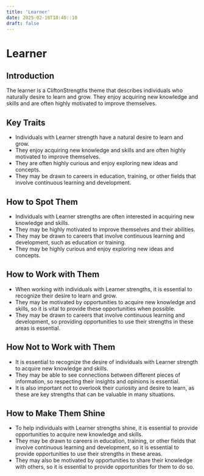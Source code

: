 ```yaml
---
title: 'Learner'
date: 2025-02-18T18:40::10
draft: false
---
```


# Learner

## Introduction

The learner is a CliftonStrengths theme that describes individuals who naturally desire to learn and grow. They enjoy acquiring new knowledge and skills and are often highly motivated to improve themselves.

## Key Traits

- Individuals with Learner strength have a natural desire to learn and grow.
- They enjoy acquiring new knowledge and skills and are often highly motivated to improve themselves.
- They are often highly curious and enjoy exploring new ideas and concepts.
- They may be drawn to careers in education, training, or other fields that involve continuous learning and development.

## How to Spot Them

- Individuals with Learner strengths are often interested in acquiring new knowledge and skills.
- They may be highly motivated to improve themselves and their abilities.
- They may be drawn to careers that involve continuous learning and development, such as education or training.
- They may be highly curious and enjoy exploring new ideas and concepts.

## How to Work with Them

- When working with individuals with Learner strengths, it is essential to recognize their desire to learn and grow.
- They may be motivated by opportunities to acquire new knowledge and skills, so it is vital to provide these opportunities when possible.
- They may be drawn to careers that involve continuous learning and development, so providing opportunities to use their strengths in these areas is essential.

## How Not to Work with Them

- It is essential to recognize the desire of individuals with Learner strength to acquire new knowledge and skills.
- They may be able to see connections between different pieces of information, so respecting their insights and opinions is essential.
- It is also important not to overlook their curiosity and desire to learn, as these are key strengths that can be valuable in many situations.

## How to Make Them Shine

- To help individuals with Learner strengths shine, it is essential to provide opportunities to acquire new knowledge and skills.
- They may be drawn to careers in education, training, or other fields that involve continuous learning and development, so it is essential to provide opportunities to use their strengths in these areas.
- They may also be motivated by opportunities to share their knowledge with others, so it is essential to provide opportunities for them to do so.
